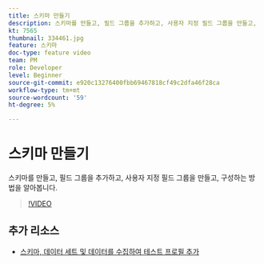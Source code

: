 ```yaml
---
title: 스키마 만들기
description: 스키마를 만들고, 필드 그룹을 추가하고, 사용자 지정 필드 그룹을 만들고, 구성하는 방법을 알아봅니다.
kt: 7565
thumbnail: 334461.jpg
feature: 스키마
doc-type: feature video
team: PM
role: Developer
level: Beginner
source-git-commit: e920c13276400fbb69467818cf49c2dfa46f28ca
workflow-type: tm+mt
source-wordcount: '59'
ht-degree: 5%

---
```



# 스키마 만들기

스키마를 만들고, 필드 그룹을 추가하고, 사용자 지정 필드 그룹을 만들고, 구성하는 방법을 알아봅니다.

>[!VIDEO](https://video.tv.adobe.com/v/334461?quality=12)

## 추가 리소스

* [스키마, 데이터 세트 및 데이터를 수집하여 테스트 프로필 추가](https://experienceleague.adobe.com/docs/journey-optimizer/using/orchestrate-journeys/about-journeys/creating-test-profiles.html)
